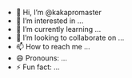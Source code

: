 - 👋 Hi, I’m @kakapromaster
- 👀 I’m interested in ...
- 🌱 I’m currently learning ...
- 💞️ I’m looking to collaborate on ...
- 📫 How to reach me ...
- 😄 Pronouns: ...
- ⚡ Fun fact: ...

<!---
kakapromaster/kakapromaster is a ✨ special ✨ repository because its `README.md` (this file) appears on your GitHub profile.
You can click the Preview link to take a look at your changes.
--->
